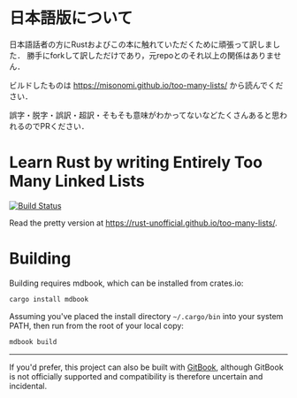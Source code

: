 # 日本語版について
日本語話者の方にRustおよびこの本に触れていただくために頑張って訳しました．
勝手にforkして訳しただけであり，元repoとのそれ以上の関係はありません．

ビルドしたものは https://misonomi.github.io/too-many-lists/ から読んでください．

誤字・脱字・誤訳・超訳・そもそも意味がわかってないなどたくさんあると思われるのでPRください．

# Learn Rust by writing Entirely Too Many Linked Lists
[![Build Status](https://travis-ci.org/rust-unofficial/too-many-lists.svg?branch=master)](https://travis-ci.org/rust-unofficial/too-many-lists)

Read the pretty version at https://rust-unofficial.github.io/too-many-lists/.

# Building

Building requires mdbook, which can be installed from crates.io:

```sh
cargo install mdbook
```

Assuming you've placed the install directory `~/.cargo/bin` into your system PATH, then run from the root of your local copy:

```sh
mdbook build
```

---

If you'd prefer, this project can also be built with
[GitBook](https://github.com/GitbookIO/gitbook), although GitBook
is not officially supported and compatibility is therefore
uncertain and incidental.
